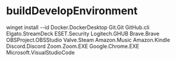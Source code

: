 # buildDevelopEnvironment

winget install --id Docker.DockerDesktop Git.Git GitHub.cli Elgato.StreamDeck ESET.Security Logitech.GHUB Brave.Brave OBSProject.OBSStudio Valve.Steam Amazon.Music Amazon.Kindle Discord.Discord Zoom.Zoom.EXE Google.Chrome.EXE Microsoft.VisualStudioCode